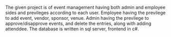 The given project is of event management having both admin and employee sides and previleges according to each user.
Employee having the previlege to add event, vendor, sponsor, venue. 
Admin having the previlege to approve/disapprove events, and delete the entries, along with adding attenddee. 
The database is written in sql server, frontend in c#.
